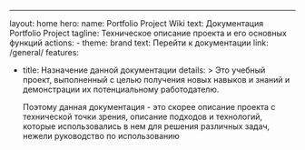 ---
layout: home
hero:
  name: Portfolio Project Wiki
  text: Документация Portfolio Project
  tagline: Техническое описание проекта и его основных функций
  actions:
    - theme: brand
      text: Перейти к документации
      link: /general/
features:
  - title: Назначение данной документации
    details: >
      Это учебный проект, выполненный с целью получения новых навыков и знаний и 
      демонстрации их потенциальному работодателю. 
      
      Поэтому данная документация - это
      скорее описание проекта с технической точки зрения, описание подходов и технологий, 
      которые использовались в нем для решения различных задач, нежели руководство по использованию
